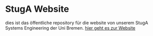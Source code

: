 # StugA Website
dies ist das öffentliche repository für die website von unserem StugA Systems Engineering der Uni Bremen.
[hier geht es zur Website](https://dav-bro.github.io/stugase-website/)